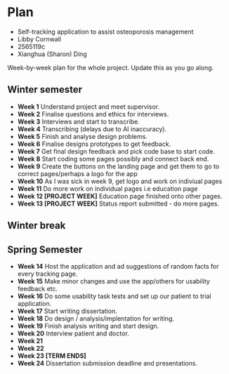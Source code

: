 # Plan

* Self-tracking application to assist osteoporosis management
* Libby Cornwall
* 2565119c
* Xianghua (Sharon) Ding

Week-by-week plan for the whole project. Update this as you go along.

## Winter semester

* **Week 1** Understand project and meet supervisor.
* **Week 2** Finalise questions and ethics for interviews.
* **Week 3** Interviews and start to transcribe.
* **Week 4** Transcribing (delays due to AI inaccuracy).
* **Week 5** Finish and analyse design problems. 
* **Week 6** Finalise designs prototypes to get feedback. 
* **Week 7** Get final design feedback and pick code base to start code.
* **Week 8** Start coding some pages possibly and connect back end.
* **Week 9** Create the buttons on the landing page and get them to go to correct pages/perhaps a logo for the app
* **Week 10** As I was sick in week 9, get logo and work on indiviual pages 
* **Week 11** Do more work on individual pages i.e education page
* **Week 12 [PROJECT WEEK]** Education page finished onto other pages.
* **Week 13 [PROJECT WEEK]** Status report submitted - do more pages.

## Winter break

## Spring Semester

* **Week 14** Host the application and ad suggestions of random facts for every tracking page. 
* **Week 15** Make minor changes and use the app/others for usability feedback etc.
* **Week 16** Do some usability task tests and set up our patient to trial application.
* **Week 17** Start writing dissertation.
* **Week 18** Do design / analysis/implentation for writing.
* **Week 19** Finish analysis writing and start design.
* **Week 20** Interview patient and doctor.
* **Week 21**
* **Week 22**
* **Week 23 [TERM ENDS]**
* **Week 24** Dissertation submission deadline and presentations.

